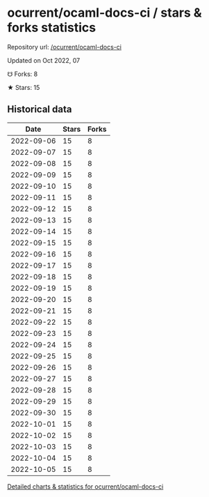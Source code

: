 # ocurrent/ocaml-docs-ci / stars & forks statistics

Repository url: [/ocurrent/ocaml-docs-ci](https://github.com/ocurrent/ocaml-docs-ci)

Updated on Oct 2022, 07

☋ Forks: 8

★ Stars: 15

## Historical data
| Date | Stars | Forks |
|------|-------|-------|
| 2022-09-06 | 15 | 8 | 
| 2022-09-07 | 15 | 8 | 
| 2022-09-08 | 15 | 8 | 
| 2022-09-09 | 15 | 8 | 
| 2022-09-10 | 15 | 8 | 
| 2022-09-11 | 15 | 8 | 
| 2022-09-12 | 15 | 8 | 
| 2022-09-13 | 15 | 8 | 
| 2022-09-14 | 15 | 8 | 
| 2022-09-15 | 15 | 8 | 
| 2022-09-16 | 15 | 8 | 
| 2022-09-17 | 15 | 8 | 
| 2022-09-18 | 15 | 8 | 
| 2022-09-19 | 15 | 8 | 
| 2022-09-20 | 15 | 8 | 
| 2022-09-21 | 15 | 8 | 
| 2022-09-22 | 15 | 8 | 
| 2022-09-23 | 15 | 8 | 
| 2022-09-24 | 15 | 8 | 
| 2022-09-25 | 15 | 8 | 
| 2022-09-26 | 15 | 8 | 
| 2022-09-27 | 15 | 8 | 
| 2022-09-28 | 15 | 8 | 
| 2022-09-29 | 15 | 8 | 
| 2022-09-30 | 15 | 8 | 
| 2022-10-01 | 15 | 8 | 
| 2022-10-02 | 15 | 8 | 
| 2022-10-03 | 15 | 8 | 
| 2022-10-04 | 15 | 8 | 
| 2022-10-05 | 15 | 8 | 


[Detailed charts & statistics for ocurrent/ocaml-docs-ci](https://reviewgithub.com/rep/ocurrent/ocaml-docs-ci)
